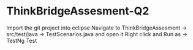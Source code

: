 # ThinkBridgeAssesment-Q2

Import the git project into eclipse 
Navigate to ThinkBridgeAssesment -> src/test/java -> TestScenarios.java and open it 
Right click and Run as -> TestNg Test
